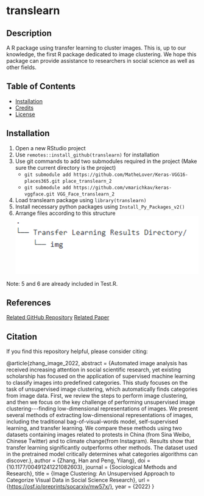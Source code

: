 # translearn

## Description

A R package using transfer learning to cluster images. This is, up to our knowledge, the first R package dedicated to image clustering. We hope this package can provide assistance to researchers in social science as well as other fields.

## Table of Contents
- [Installation](#installation)
- [Credits](#credits)
- [License](#license)

## Installation
1. Open a new RStudio project 
2. Use `remotes::install_github(translearn)` for installation 
3. Use git commands to add two submodules required in the project (Make sure the current directory is the project)
   - `git submodule add https://github.com/MatheLover/Keras-VGG16-places365.git place_translearn_2`
   - `git submodule add https://github.com/vmarichkav/keras-vggface.git VGG_Face_translearn_2`
5. Load translearn package using `library(translearn)`
6. Install necessary python packages using `Install_Py_Packages_v2()`
7. Arrange files according to this structure 
![Alt text](Dir_Structure.png "Directory Structure")

Note: 5 and 6 are already included in Test.R.

## References
[Related GitHub Repository](https://github.com/yilangpeng/image-clustering)
[Related Paper](https://hanzhang.xyz/files/Image%20Clustering%20An%20Unsupervised%20Approach%20to%20Categorize%20Visual%20Data%20in%20Social%20Science%20Research.pdf)

## Citation
If you find this repository helpful, please consider citing:

  @article{zhang_image_2022,
 abstract = {Automated image analysis has received increasing attention in social scientific research, yet existing scholarship has focused on the application of supervised machine learning to classify images into predefined categories. This study focuses on the task of unsupervised image clustering, which automatically finds categories from image data. First, we review the steps to perform image clustering, and then we focus on the key challenge of performing unsupervised image clustering---finding low-dimensional representations of images. We present several methods of extracting low-dimensional representations of images, including the traditional bag-of-visual-words model, self-supervised learning, and transfer learning. We compare these methods using two datasets containing images related to protests in China (from Sina Weibo, Chinese Twitter) and to climate change(from Instagram). Results show that transfer learning significantly outperforms other methods. The dataset used in the pretrained model critically determines what categories algorithms can discover.},
 author = {Zhang, Han and Peng, Yilang},
 doi = {10.1177/00491241221082603},
 journal = {Sociological Methods and Research},
 title = {Image Clustering: An Unsupervised Approach to Categorize Visual Data in Social Science Research},
 url = {https://osf.io/preprints/socarxiv/mw57x/},
 year = {2022}
}





 
